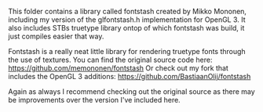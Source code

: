 This folder contains a library called fontstash created by Mikko Mononen, including my version of the glfontstash.h implementation for OpenGL 3.
It also includes STBs truetype library ontop of which fontstash was build, it just compiles easier that way.

Fontstash is a really neat little library for rendering truetype fonts through the use of textures. 
You can find the original source code here: https://github.com/memononen/fontstash
Or check out my fork that includes the OpenGL 3 additions: https://github.com/BastiaanOlij/fontstash

Again as always I recommend checking out the original source as there may be improvements over the version I've included here.
